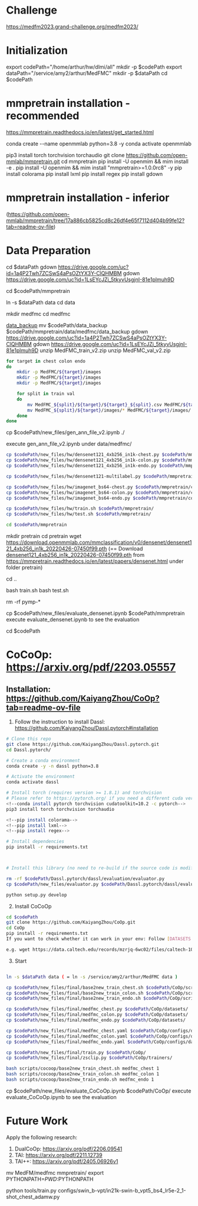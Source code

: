 # Challenge
https://medfm2023.grand-challenge.org/medfm2023/

# Initialization

export codePath="/home/arthur/hw/dlmi/all"
mkdir -p $codePath
export dataPath="/service/amy2/arthur/MedFMC"
mkdir -p $dataPath
cd $codePath



# mmpretrain installation - recommended
https://mmpretrain.readthedocs.io/en/latest/get_started.html

conda create --name openmmlab python=3.8 -y
conda activate openmmlab
<!--conda install pytorch torchvision -c pytorch-->
pip3 install torch torchvision torchaudio
git clone https://github.com/open-mmlab/mmpretrain.git
cd mmpretrain
pip install -U openmim && mim install -e .
pip install -U openmim && mim install "mmpretrain>=1.0.0rc8" -y
pip install colorama
pip install lxml
pip install regex
pip install gdown

# mmpretrain installation - inferior
(https://github.com/open-mmlab/mmpretrain/tree/17a886cb5825cd8c26df4e65f7112d404b99fe12?tab=readme-ov-file)

<!--conda create -n open-mmlab python=3.8 pytorch==1.10.1 torchvision==0.11.2 cudatoolkit=11.3 -c pytorch -y-->
<!--conda activate open-mmlab-->
<!--pip install openmim-->
<!--git clone https://github.com/open-mmlab/mmpretrain.git-->
<!--cd mmpretrain-->
<!--mim install -e .-->

# Data Preparation

cd $dataPath
gdown https://drive.google.com/uc?id=1a4P2Twh7ZCSwS4aPsOZtYX3Y-ClQHMBM
gdown https://drive.google.com/uc?id=1LsEYcJZj_5tkyvUsgjnI-81e1plmuh9D

cd $codePath/mmpretrain

ln -s $dataPath data
cd data

mkdir medfmc
cd medfmc

<!--mkdir data_backup-->

<!--upload data_backup to $codePath-->
[data_backup](https://github.com/openmedlab/MedFM/tree/main/data_backup)
mv $codePath/data_backup $codePath/mmpretrain/data/medfmc/data_backup
gdown https://drive.google.com/uc?id=1a4P2Twh7ZCSwS4aPsOZtYX3Y-ClQHMBM
gdown https://drive.google.com/uc?id=1LsEYcJZj_5tkyvUsgjnI-81e1plmuh9D
unzip MedFMC_train_v2.zip
unzip MedFMC_val_v2.zip

<!--mkdir -p MedFMC-->
```bash
for target in chest colon endo
do
    mkdir -p MedFMC/${target}/images
    mkdir -p MedFMC/${target}/images
    mkdir -p MedFMC/${target}/images

    for split in train val
    do
        mv MedFMC_${split}/${target}/${target}_${split}.csv MedFMC/${target}/
        mv MedFMC_${split}/${target}/images/* MedFMC/${target}/images/
    done
done
```


cp $codePath/new_files/gen_ann_file_v2.ipynb ./

execute gen_ann_file_v2.ipynb under data/medfmc/

```bash
cp $codePath/new_files/hw/densenet121_4xb256_in1k-chest.py $codePath/mmpretrain/configs/densenet/
cp $codePath/new_files/hw/densenet121_4xb256_in1k-colon.py $codePath/mmpretrain/configs/densenet/
cp $codePath/new_files/hw/densenet121_4xb256_in1k-endo.py $codePath/mmpretrain/configs/densenet/

cp $codePath/new_files/hw/densenet121-multilabel.py $codePath/mmpretrain/configs/_base_/models/densenet/

cp $codePath/new_files/hw/imagenet_bs64-chest.py $codePath/mmpretrain/configs/_base_/datasets/
cp $codePath/new_files/hw/imagenet_bs64-colon.py $codePath/mmpretrain/configs/_base_/datasets/
cp $codePath/new_files/hw/imagenet_bs64-endo.py $codePath/mmpretrain/configs/_base_/datasets/

cp $codePath/new_files/hw/train.sh $codePath/mmpretrain/
cp $codePath/new_files/hw/test.sh $codePath/mmpretrain/

cd $codePath/mmpretrain
```

mkdir pretrain
cd pretrain
wget https://download.openmmlab.com/mmclassification/v0/densenet/densenet121_4xb256_in1k_20220426-07450f99.pth
(== Download [densenet121_4xb256_in1k_20220426-07450f99.pth](https://download.openmmlab.com/mmclassification/v0/densenet/densenet121_4xb256_in1k_20220426-07450f99.pth) from https://mmpretrain.readthedocs.io/en/latest/papers/densenet.html under folder pretrain)


cd ..

bash train.sh
bash test.sh

rm -rf pymp-*

cp $codePath/new_files/evaluate_densenet.ipynb $codePath/mmpretrain
execute evaluate_densenet.ipynb to see the evaluation




















<!--mv $codePath/new_files/generate_custom_label.ipynb generate_custom_label.ipynb-->
<!--mv $codePath/new_files/final/gen_ann_file.ipynb gen_ann_file.ipynb-->



cd $codePath

# CoCoOp: https://arxiv.org/pdf/2203.05557
## Installation: https://github.com/KaiyangZhou/CoOp?tab=readme-ov-file
1. Follow the instruction to install Dassl: https://github.com/KaiyangZhou/Dassl.pytorch#installation
```bash
# Clone this repo
git clone https://github.com/KaiyangZhou/Dassl.pytorch.git
cd Dassl.pytorch/

# Create a conda environment
conda create -y -n dassl python=3.8

# Activate the environment
conda activate dassl

# Install torch (requires version >= 1.8.1) and torchvision
# Please refer to https://pytorch.org/ if you need a different cuda version
<!--conda install pytorch torchvision cudatoolkit=10.2 -c pytorch-->
pip3 install torch torchvision torchaudio

<!--pip install colorama-->
<!--pip install lxml-->
<!--pip install regex-->

# Install dependencies
pip install -r requirements.txt



# Install this library (no need to re-build if the source code is modified)

rm -rf $codePath/Dassl.pytorch/dassl/evaluation/evaluator.py
cp $codePath/new_files/evaluator.py $codePath/Dassl.pytorch/dassl/evaluation/

python setup.py develop


```
2. Install CoCoOp
```bash
cd $codePath
git clone https://github.com/KaiyangZhou/CoOp.git
cd CoOp
pip install -r requirements.txt
If you want to check whether it can work in your env: Follow [DATASETS.md](https://github.com/KaiyangZhou/CoOp/blob/main/DATASETS.md) to install the datasets.

e.g. wget https://data.caltech.edu/records/mzrjq-6wc02/files/caltech-101.zip?download=1 to install caltech data

```

3. Start
```bash

ln -s $dataPath data ( = ln -s /service/amy2/arthur/MedFMC data )

cp $codePath/new_files/final/base2new_train_chest.sh $codePath/CoOp/scripts/cocoop/
cp $codePath/new_files/final/base2new_train_colon.sh $codePath/CoOp/scripts/cocoop/
cp $codePath/new_files/final/base2new_train_endo.sh $codePath/CoOp/scripts/cocoop/

cp $codePath/new_files/final/medfmc_chest.py $codePath/CoOp/datasets/
cp $codePath/new_files/final/medfmc_colon.py $codePath/CoOp/datasets/
cp $codePath/new_files/final/medfmc_endo.py $codePath/CoOp/datasets/

cp $codePath/new_files/final/medfmc_chest.yaml $codePath/CoOp/configs/datasets/
cp $codePath/new_files/final/medfmc_colon.yaml $codePath/CoOp/configs/datasets/
cp $codePath/new_files/final/medfmc_endo.yaml $codePath/CoOp/configs/datasets/

cp $codePath/new_files/final/train.py $codePath/CoOp/
cp $codePath/new_files/final/zsclip.py $codePath/CoOp/trainers/

bash scripts/cocoop/base2new_train_chest.sh medfmc_chest 1
bash scripts/cocoop/base2new_train_colon.sh medfmc_colon 1
bash scripts/cocoop/base2new_train_endo.sh medfmc_endo 1


```


cp $codePath/new_files/evaluate_CoCoOp.ipynb $codePath/CoOp/
execute evaluate_CoCoOp.ipynb to see the evaluation


# Future Work
Apply the following research:
1. DualCoOp: https://arxiv.org/pdf/2206.09541
2. TAI: https://arxiv.org/pdf/2211.12739
3. TAI++: https://arxiv.org/pdf/2405.06926v1


mv MedFM/medfmc mmpretrain/
export PYTHONPATH=$PWD:$PYTHONPATH


python tools/train.py configs/swin_b-vpt/in21k-swin-b_vpt5_bs4_lr5e-2_1-shot_chest_adamw.py
